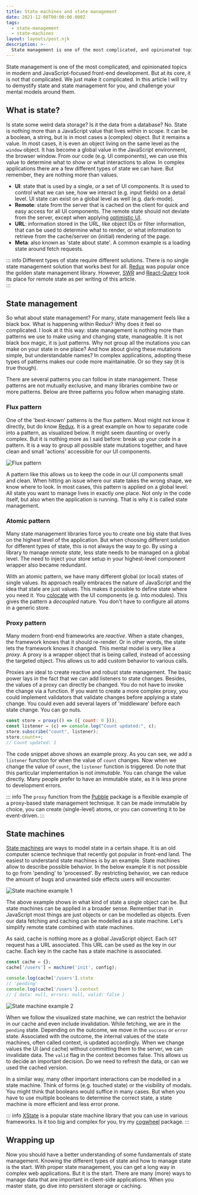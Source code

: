 ```yaml
---
title: State machines and state management
date: 2021-12-08T00:00:00.000Z
tags:
  - state-management
  - state-machines
layout: layouts/post.njk
description: >-
  State management is one of the most complicated, and opinionated topics in modern and JavaScript-focused front-end development. Let's make it easier.
---
```


State management is one of the most complicated, and opinionated topics in modern and JavaScript-focused front-end development. But at its core, it is not that complicated. We just make it complicated. In this article I will try to demystify state and state management for you, and challenge your mental models around them.

## What is state?

Is state some weird data storage? Is it the data from a database? No. State is nothing more than a JavaScript value that lives within in scope. It can be a boolean, a string, but is in most cases a (complex) object. But it remains a value. In most cases, it is even an object living on the same level as the `window` object. It has become a global value in the JavaScript environment, the browser window. From our code (e.g. UI components), we can use this value to determine what to show or what interactions to allow. In complex applications there are a few different types of state we can have. But remember, they are nothing more than values.

- **UI**: state that is used by a single, or a set of UI components. It is used to control what we can see, how we interact (e.g. input fields) on a detail level. UI state can exist on a global level as well (e.g. dark-mode).
- **Remote**: state from the server that is cached on the client for quick and easy access for all UI components. The remote state should not deviate from the server, except when applying [optimistic UI](https://www.smashingmagazine.com/2016/11/true-lies-of-optimistic-user-interfaces/).
- **URL**: information stored in the URL, like object IDs or filter information, that can be used to determine what to render, or what information to retrieve from the cache/server on (initial) rendering of the page.
- **Meta**: also known as 'state about state'. A common example is a loading state around fetch requests.

::: info
Different types of state require different solutions. There is no single state management solution that works best for all. [Redux](https://redux.js.org/) was popular once the golden state management library. However, [SWR](https://swr.vercel.app/) and [React-Query](https://react-query.tanstack.com/) took its place for remote state as per writing of this article.  
:::

## State management

So what about state management? For many, state management feels like a black box. What is happening within Redux? Why does it feel so complicated. I look at it this way: state management is nothing more than patterns we use to make using and changing state, manageable. It is not black box magic, it is just patterns. Why not group all the mutations you can make on your state in one place? And how about giving these mutations simple, but understandable names? In complex applications, adopting these types of patterns makes our code more maintainable. Or so they say (it is true though).

There are several patterns you can follow in state management. These patterns are not mutually exclusive, and many libraries combine two or more patterns. Below are three patterns you follow when managing state.

### Flux pattern

One of the 'best-known' patterns is the flux pattern. Most might not know it directly, but do know [Redux](https://redux.js.org/). It is a great example on how to separate code into a pattern, as visualized below. It might seem daunting or overly complex. But it is nothing more as I said before: break up your code in a pattern. It is a way to group all possible state mutations together, and have clean and small 'actions' accessible for our UI components.

![Flux pattern](/img/flux-pattern.png)

A pattern like this allows us to keep the code in our UI components small and clean. When hitting an issue where our state takes the wrong shape, we know where to look. In most cases, this pattern is applied on a global level. All state you want to manage lives in exactly one place. Not only in the code itself, but also when the application is running. That is why it is called state management.

### Atomic pattern

Many state management libraries force you to create one big state that lives on the highest level of the application. But when choosing different solution for different types of state, this is not always the way to go. By using a library to manage _remote state_, less state needs to be managed on a global level. The need to inject your store setup in your highest-level component wrapper also became redundant.

With an atomic pattern, we have many different global (or local) states of single values. Its approach really embraces the nature of JavaScript and the idea that state are just values. This makes it possible to define state where you need it. You [colocate](https://kentcdodds.com/blog/colocation) with the UI components (e.g. into modules). This gives the pattern a _decoupled_ nature. You don't have to configure all atoms in a generic store.

### Proxy pattern

Many modern front-end frameworks are _reactive_. When a state changes, the framework knows that it should re-render. Or in other words, the state lets the framework knows it changed. This mental model is very like a _proxy_. A proxy is a wrapper object that is being called, instead of accessing the targeted object. This allows us to add custom behavior to various calls.

Proxies are ideal to create reactive and robust state management. The basic power lays in the fact that we can add listeners to state changes. Besides, the values of a proxy can directly be changed. You do not have to invoke the change via a function. If you want to create a more complex proxy, you could implement validators that validate changes before applying a state change. You could even add several layers of 'middleware' before each state change. You can go nuts.

```js
const store = proxy(() => ({ count: 0 }));
const listener = (c) => console.log("Count updated:", c);
store.subscribe("count", listener);
store.count++;
// Count updated: 1
```

The code snippet above shows an example proxy. As you can see, we add a `listener` function for when the value of `count` changes. Now when we change the value of `count`, the `listener` function is triggered. Do note that this particular implementation is not _immutable_. You can change the value directly. Many people prefer to have an immutable state, as it is less prone to development errors.

::: info
The `proxy` function from the [Pubble](https://github.com/kevtiq/pubble) package is a flexible example of a proxy-based state management technique. It can be made immutable by choice, you can create (single-level) atoms, or you can converting it to be event-driven.
:::

## State machines

[State machines](https://statecharts.dev/) are ways to model state in a certain shape. It is an old computer science technique that recently got popular in front-end land. The easiest to understand state machines is by an example. State machines allow to describe possible behavior. In the below example it is not possible to go from 'pending' to 'processed'. By restricting behavior, we can reduce the amount of bugs and unwanted side effects users will encounter.

![State machine example 1](/img/state-machine-1.png)

The above example shows in what kind of state a single object can be. But state machines can be applied in a broader sense. Remember that in JavaScript most things are just objects or can be modelled as objects. Even our data fetching and caching can be modelled as a state machine. Let's simplify remote state combined with state machines.

As said, cache is nothing more as a global JavaScript object. Each `GET` request has a URL associated. This URL can be used as the key in our cache. Each key in the cache has a state machine is associated.

```js
const cache = {};
cache['/users'] = machine('init', config);

console.log(cache['/users'].state
// 'pending'
console.log(cache['/users'].context
// { data: null, errors: null, valid: false }
```

![State machine example 2](/img/state-machine-2.png)

When we follow the visualized state machine, we can restrict the behavior in our cache and even include invalidation. While fetching, we are in the `pending` state. Depending on the outcome, we move in the `success` or `error` state. Associated with the outcome, the internal values of the state machines, often called context, is updated accordingly. When we change values the UI (and cache) without committing them to the server, we can invalidate data. The `valid` flag in the context becomes false. This allows us to decide an important decision. Do we need to refresh the data, or can we used the cached version.

In a similar way, many other important interactions can be modelled in a state machine. Think of forms (e.g. touched state) or the visibility of modals. You might think that booleans would suffice in many cases. But when you have to use multiple booleans to determine the correct state, a state machine is more efficient and less error prone.

::: info
[XState](https://xstate.js.org/) is a popular state machine library that you can use in various frameworks. Is it too big and complex for you, try my [cogwheel](https://github.com/kevtiq/cogwheel) package.
:::

## Wrapping up

Now you should have a better understanding of some fundamentals of state management. Knowing the different types of state and how to manage state is the start. With proper state management, you can get a long way in complex web applications. But it is the start. There are many (more) ways to manage data that are important in client-side applications. When you master state, go dive into persistent storage or caching.
